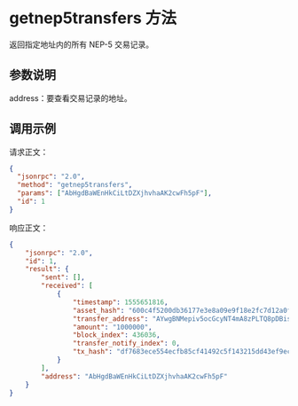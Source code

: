 # getnep5transfers 方法

返回指定地址内的所有 NEP-5 交易记录。

## 参数说明

address：要查看交易记录的地址。

## 调用示例

请求正文：

```json
{
  "jsonrpc": "2.0",
  "method": "getnep5transfers",
  "params": ["AbHgdBaWEnHkCiLtDZXjhvhaAK2cwFh5pF"],
  "id": 1
}
```

响应正文：

```json
{
    "jsonrpc": "2.0",
    "id": 1,
    "result": {
        "sent": [],
        "received": [
            {
                "timestamp": 1555651816,
                "asset_hash": "600c4f5200db36177e3e8a09e9f18e2fc7d12a0f",
                "transfer_address": "AYwgBNMepiv5ocGcyNT4mA8zPLTQ8pDBis",
                "amount": "1000000",
                "block_index": 436036,
                "transfer_notify_index": 0,
                "tx_hash": "df7683ece554ecfb85cf41492c5f143215dd43ef9ec61181a28f922da06aba58"
            }
        ],
        "address": "AbHgdBaWEnHkCiLtDZXjhvhaAK2cwFh5pF"
    }
}
```


